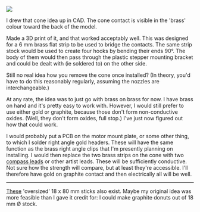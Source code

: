 ![](Screenshot%202024-07-25%20at%2020.27.38.png)

I drew that cone idea up in CAD. The cone contact is visible in the 'brass' colour toward the back of the model.

Made a 3D print of it, and that worked acceptably well. This was designed for a 6 mm brass flat strip to be used to bridge the contacts. The same strip stock would be used to create four hooks by bending their ends 90°. The body of them would then pass through the plastic stepper mounting bracket and could be dealt with (ie soldered to) on the other side.

Still no real idea how you remove the cone once installed? (In theory, you'd have to do this reasonably regularly, assuming the nozzles are interchangeable.)

At any rate, the idea was to just go with brass on brass for now. I have brass on hand and it's pretty easy to work with. However, I would still prefer to use either gold or graphite, because those don't form non-conductive oxides. (Well, they don't form oxides, full stop.) I've just now figured out how that could work.

I would probably put a PCB on the motor mount plate, or some other thing, to which I solder right angle gold headers. These will have the same function as the brass right angle clips that I'm presently planning on installing. I would then replace the two brass strips on the cone with two [compass leads](https://www.gordonharris.co.nz/product/4597-tecnocompass-2mm-compass-leads-tube-of-4) or other artist leads. These will be sufficiently conductive. Not sure how the strength will compare, but at least they're accessible. I'll therefore have gold on graphite contact and then electrically all will be well.

---

[These](https://www.gordonharris.co.nz/product/9288-cretacolor-chunky-graphite-18x80mm) 'oversized' 18 x 80 mm sticks also exist. Maybe my original idea was more feasible than I gave it credit for: I could make graphite donuts out of 18 mm Ø stock.